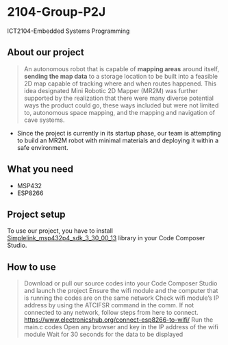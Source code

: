 # 2104-Group-P2J
ICT2104-Embedded Systems Programming
## About our project
>An autonomous robot that is capable of **mapping areas** around itself, **sending the map data** to a storage location to be built into a feasible 2D map capable of tracking where and when routes happened. This idea designated Mini Robotic 2D Mapper (MR2M) was further supported by the realization that there were many diverse potential ways the product could go, these ways included but were not limited to, autonomous space mapping, and the mapping and navigation of cave systems. 
- Since the project is currently in its startup phase, our team is attempting to build an MR2M robot with minimal materials and deploying it within a safe environment.

## What you need
- MSP432
- ESP8266


## Project setup
To use our project, you have to install [Simplelink_msp432p4_sdk_3_30_00_13](http://www.ti.com/tool/SIMPLELINK-MSP432-SDK) library in your Code Composer Studio.

## How to use
> Download or pull our source codes into your Code Composer Studio and launch the project
> Ensure the wifi module and the computer that is running the codes are on the same network
> Check wifi module’s IP address by using the ATCIFSR command in the comm. If not connected to any network, follow steps from here to connect. https://www.electronicshub.org/connect-esp8266-to-wifi/
> Run the main.c codes
> Open any browser and key in the IP address of the wifi module
> Wait for 30 seconds for the data to be displayed
